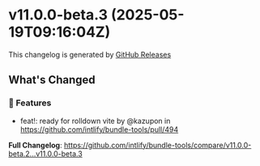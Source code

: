 # v11.0.0-beta.3 (2025-05-19T09:16:04Z)

This changelog is generated by [GitHub Releases](https://github.com/intlify/bundle-tools/releases/tag/v11.0.0-beta.3)

## What's Changed

### 🌟 Features

- feat!: ready for rolldown vite by @kazupon in https://github.com/intlify/bundle-tools/pull/494

<!-- Release notes generated using configuration in .github/release.yml at v11.0.0-beta.3 -->

**Full Changelog**: https://github.com/intlify/bundle-tools/compare/v11.0.0-beta.2...v11.0.0-beta.3
